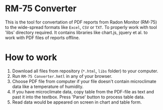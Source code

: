 # RM-75 Converter
This is the tool for convertation of PDF reports from Radon Monitor (RM-75) to the wide-spread formats like `Excel`, `CSV` or `TXT`.
To properly work with tool 'libs' directory required. It contains libraries like chart.js, jquery et al. to work with PDF files of reports offline.

# How to work
1. Download all files from repository (`*.html`, `libs` folder) to your computer.
2. Run `RM-75 Converter.hmtl` in any of your browser.
3. Choose PDF file from computer if your file doesn't contain microclimate data like a temperature of humidity.
4. If you have microclimate data, copy table from the PDF-file as text and past it into the textbox. Press 'Parse' button to process table data.
5. Read data would be appeared on screen in chart and table form.

